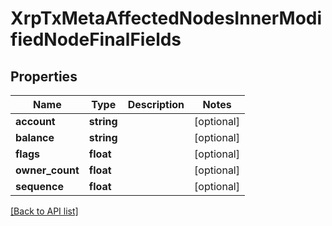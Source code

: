 # XrpTxMetaAffectedNodesInnerModifiedNodeFinalFields

## Properties

Name | Type | Description | Notes
------------ | ------------- | ------------- | -------------
**account** | **string** |  | [optional]
**balance** | **string** |  | [optional]
**flags** | **float** |  | [optional]
**owner_count** | **float** |  | [optional]
**sequence** | **float** |  | [optional]

[[Back to API list]](../../README.md#api-endpoints)
